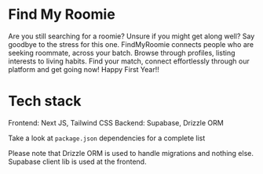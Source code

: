 # Find My Roomie
Are you still searching for a roomie? Unsure if you might get along well? Say goodbye to the stress for this one. FindMyRoomie connects people who are seeking roommate, across your batch. Browse through profiles, listing interests to living habits. Find your match, connect effortlessly through our platform and get going now! Happy First Year!!

# Tech stack
Frontend: Next JS, Tailwind CSS
Backend: Supabase, Drizzle ORM

Take a look at `package.json` dependencies for a complete list

Please note that Drizzle ORM is used to handle migrations and nothing else. Supabase client lib is used at the frontend.